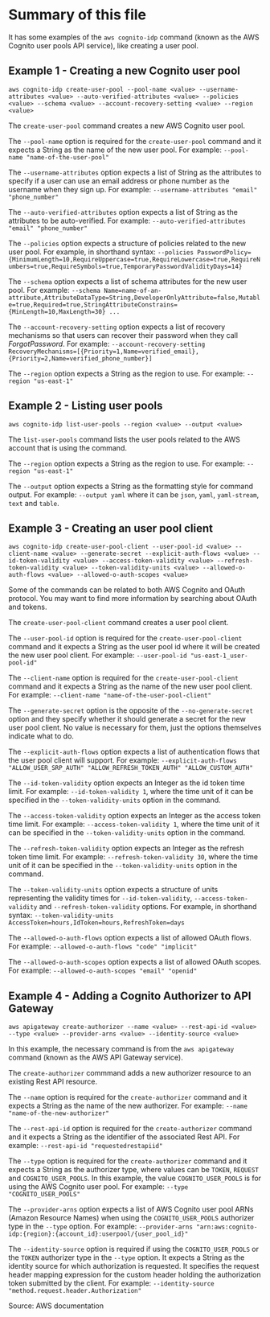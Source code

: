 # Summary of this file

It has some examples of the `aws cognito-idp` command (known as the AWS Cognito user pools API service), like creating a user pool.

## Example 1 - Creating a new Cognito user pool

`aws cognito-idp create-user-pool --pool-name <value> --username-attributes <value> --auto-verified-attributes <value> --policies <value> --schema <value> --account-recovery-setting <value> --region <value>`

The `create-user-pool` command creates a new AWS Cognito user pool.

The `--pool-name` option is required for the `create-user-pool` command and it expects a String as the name of the new user pool.
For example: `--pool-name "name-of-the-user-pool"`

The `--username-attributes` option expects a list of String as the attributes to specify if a user can use an email address or phone number as the username when they sign up.
For example: `--username-attributes "email" "phone_number"`

The `--auto-verified-attributes` option expects a list of String as the attributes to be auto-verified.
For example: `--auto-verified-attributes "email" "phone_number"`

The `--policies` option expects a structure of policies related to the new user pool.
For example, in shorthand syntax: `--policies PasswordPolicy={MinimumLength=10,RequireUppercase=true,RequireLowercase=true,RequireNumbers=true,RequireSymbols=true,TemporaryPasswordValidityDays=14}`

The `--schema` option expects a list of schema attributes for the new user pool.
For example: `--schema Name=name-of-an-attribute,AttributeDataType=String,DeveloperOnlyAttribute=false,Mutable=true,Required=true,StringAttributeConstrains={MinLength=10,MaxLength=30} ...`

The `--account-recovery-setting` option expects a list of recovery mechanisms so that users can recover their password when they call *ForgotPassword*.
For example: `--account-recovery-setting RecoveryMechanisms=[{Priority=1,Name=verified_email},{Priority=2,Name=verified_phone_number}]`

The `--region` option expects a String as the region to use.
For example: `--region "us-east-1"`

## Example 2 - Listing user pools

`aws cognito-idp list-user-pools --region <value> --output <value>`

The `list-user-pools` command lists the user pools related to the AWS account that is using the command.

The `--region` option expects a String as the region to use.
For example: `--region "us-east-1"`

The `--output` option expects a String as the formatting style for command output.
For example: `--output yaml` where it can be `json`, `yaml`, `yaml-stream`, `text` and `table`.

## Example 3 - Creating an user pool client

`aws cognito-idp create-user-pool-client --user-pool-id <value> --client-name <value> --generate-secret --explicit-auth-flows <value> --id-token-validity <value> --access-token-validity <value> --refresh-token-validity <value> --token-validity-units <value> --allowed-o-auth-flows <value> --allowed-o-auth-scopes <value>`

Some of the commands can be related to both AWS Cognito and OAuth protocol. You may want to find more information by searching about OAuth and tokens.

The `create-user-pool-client` command creates a user pool client.

The `--user-pool-id` option is required for the `create-user-pool-client` command and it expects a String as the user pool id where it will be created the new user pool client.
For example: `--user-pool-id "us-east-1_user-pool-id"`

The `--client-name` option is required for the `create-user-pool-client` command and it expects a String as the name of the new user pool client.
For example: `--client-name "name-of-the-user-pool-client"`

The `--generate-secret` option is the opposite of the `--no-generate-secret` option and they specify whether it should generate a secret for the new user pool client. No value is necessary for them, just the options themselves indicate what to do.

The `--explicit-auth-flows` option expects a list of authentication flows that the user pool client will support.
For example: `--explicit-auth-flows "ALLOW_USER_SRP_AUTH" "ALLOW_REFRESH_TOKEN_AUTH" "ALLOW_CUSTOM_AUTH"`

The `--id-token-validity` option expects an Integer as the id token time limit.
For example: `--id-token-validity 1`, where the time unit of it can be specified in the `--token-validity-units` option in the command.

The `--access-token-validity` option expects an Integer as the access token time limit.
For example: `--access-token-validity 1`, where the time unit of it can be specified in the `--token-validity-units` option in the command.

The `--refresh-token-validity` option expects an Integer as the refresh token time limit.
For example: `--refresh-token-validity 30`, where the time unit of it can be specified in the `--token-validity-units` option in the command.

The `--token-validity-units` option expects a structure of units representing the validity times for `--id-token-validity`, `--access-token-validity` and `--refresh-token-validity` options.
For example, in shorthand syntax: `--token-validity-units AccessToken=hours,IdToken=hours,RefreshToken=days`

The `--allowed-o-auth-flows` option expects a list of allowed OAuth flows.
For example: `--allowed-o-auth-flows "code" "implicit"`

The `--allowed-o-auth-scopes` option expects a list of allowed OAuth scopes.
For example: `--allowed-o-auth-scopes "email" "openid"`

## Example 4 - Adding a Cognito Authorizer to API Gateway

`aws apigateway create-authorizer --name <value> --rest-api-id <value> --type <value> --provider-arns <value> --identity-source <value>`

In this example, the necessary command is from the `aws apigateway` command (known as the AWS API Gateway service).

The `create-authorizer` commmand adds a new authorizer resource to an existing Rest API resource.

The `--name` option is required for the `create-authorizer` command and it expects a String as the name of the new authorizer.
For example: `--name "name-of-the-new-authorizer"`

The `--rest-api-id` option is required for the `create-authorizer` command and it expects a String as the identifier of the associated Rest API.
For example: `--rest-api-id "requestedrestapiid"`

The `--type` option is required for the `create-authorizer` command and it expects a String as the authorizer type, where values can be `TOKEN`, `REQUEST` and `COGNITO_USER_POOLS`. In this example, the value `COGNITO_USER_POOLS` is for using the AWS Cognito user pool.
For example: `--type "COGNITO_USER_POOLS"`

The `--provider-arns` option expects a list of AWS Cognito user pool ARNs (Amazon Resource Names) when using the `COGNITO_USER_POOLS` authorizer type in the `--type` option.
For example: `--provider-arns "arn:aws:cognito-idp:{region}:{account_id}:userpool/{user_pool_id}"`

The `--identity-source` option is required if using the `COGNITO_USER_POOLS` or the `TOKEN` authorizer type in the `--type` option. It expects a String as the identity source for which authorization is requested. It specifies the request header mapping expression for the custom header holding the authorization token submitted by the client.
For example: `--identity-source "method.request.header.Authorization"`

Source: AWS documentation
